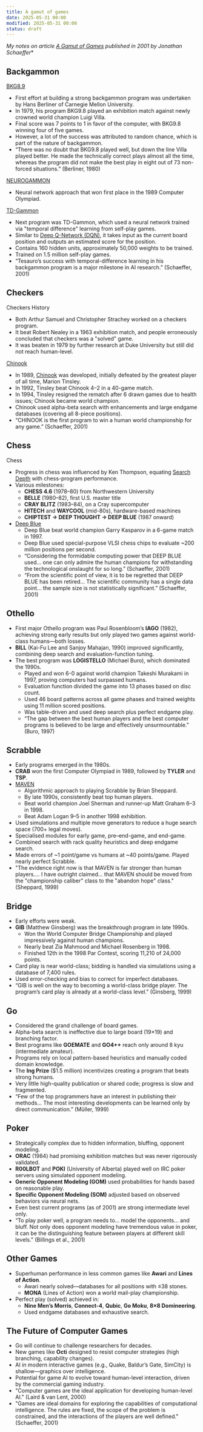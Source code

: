 ```yaml
---
title: A gamut of games
date: 2025-05-31 00:00
modified: 2025-05-31 00:00
status: draft
---
```


*My notes on article [A Gamut of Games](https://ojs.aaai.org/aimagazine/index.php/aimagazine/article/view/1570) published in 2001 by Jonathan Schaeffer**

## Backgammon

[BKG8.9](../../../../permanent/bkg89.md)

* First effort at building a strong backgammon program was undertaken by Hans Berliner of Carnegie Mellon University.
* In 1979, his program BKG9.8 played an exhibition match against newly crowned world champion Luigi Villa.
* Final score was 7 points to 1 in favor of the computer, with BKG9.8 winning four of five games.
* However, a lot of the success was attributed to random chance, which is part of the nature of backgammon.
* “There was no doubt that BKG9.8 played well, but down the line Villa played better. He made the technically correct plays almost all the time, whereas the program did not make the best play in eight out of 73 non-forced situations.” (Berliner, 1980)

[NEUROGAMMON](NEUROGAMMON.md)

* Neural network approach that won first place in the 1989 Computer Olympiad.

[TD-Gammon](TD-Gammon.md)

* Next program was TD-Gammon, which used a neural network trained via "temporal difference" learning from self-play games.
* Similar to [Deep Q-Network (DQN)](../../permanent/deep-q-networks.md), it takes input as the current board position and outputs an estimated score for the position.
* Contains 160 hidden units, approximately 50,000 weights to be trained.
* Trained on 1.5 million self-play games.
* “Tesauro’s success with temporal-difference learning in his backgammon program is a major milestone in AI research.” (Schaeffer, 2001)

## Checkers

Checkers History

* Both Arthur Samuel and Christopher Strachey worked on a checkers program.
* It beat Robert Nealey in a 1963 exhibition match, and people erroneously concluded that checkers was a "solved" game.
* It was beaten in 1979 by further research at Duke University but still did not reach human-level.

[Chinook](../../permanent/chinook.md)

* In 1989, [Chinook](../../permanent/chinook.md) was developed, initially defeated by the greatest player of all time, Marion Tinsley.
* In 1992, Tinsley beat Chinook 4–2 in a 40-game match.
* In 1994, Tinsley resigned the rematch after 6 drawn games due to health issues; Chinook became world champion.
* Chinook used alpha-beta search with enhancements and large endgame databases (covering all 8-piece positions).
* “CHINOOK is the first program to win a human world championship for any game.” (Schaeffer, 2001)

## Chess

Chess

* Progress in chess was influenced by Ken Thompson, equating [Search Depth](Search%20Depth.md) with chess-program performance.
* Various milestones:
  * **CHESS 4.6** (1978–80) from Northwestern University
  * **BELLE** (1980–82), first U.S. master title
  * **CRAY BLITZ** (1983–84), on a Cray supercomputer
  * **HITECH** and **WAYCOOL** (mid-80s), hardware-based machines
  * **CHIPTEST → DEEP THOUGHT → DEEP BLUE** (1987 onward)
* [Deep Blue](Deep%20Blue.md)
    * Deep Blue beat world champion Garry Kasparov in a 6-game match in 1997.
    * Deep Blue used special-purpose VLSI chess chips to evaluate \~200 million positions per second.
    * “Considering the formidable computing power that DEEP BLUE used... one can only admire the human champions for withstanding the technological onslaught for so long.” (Schaeffer, 2001)
    * “From the scientific point of view, it is to be regretted that DEEP BLUE has been retired... The scientific community has a single data point... the sample size is not statistically significant.” (Schaeffer, 2001)

## Othello

* First major Othello program was Paul Rosenbloom’s **IAGO** (1982), achieving strong early results but only played two games against world-class humans—both losses.
* **BILL** (Kai-Fu Lee and Sanjoy Mahajan, 1990) improved significantly, combining deep search and evaluation-function tuning.
* The best program was **LOGISTELLO** (Michael Buro), which dominated the 1990s.
  * Played and won 6-0 against world champion Takeshi Murakami in 1997, proving computers had surpassed humans.
  * Evaluation function divided the game into 13 phases based on disc count.
  * Used 46 board patterns across all game phases and trained weights using 11 million scored positions.
  * Was table-driven and used deep search plus perfect endgame play.
  * “The gap between the best human players and the best computer programs is believed to be large and effectively unsurmountable.” (Buro, 1997)

## Scrabble

* Early programs emerged in the 1980s.
* **CRAB** won the first Computer Olympiad in 1989, followed by **TYLER** and **TSP**.
* [MAVEN](MAVEN.md)
    * Algorithmic approach to playing Scrabble by Brian Sheppard.
    * By late 1990s, consistently beat top human players.
    * Beat world champion Joel Sherman and runner-up Matt Graham 6–3 in 1998.
    * Beat Adam Logan 9–5 in another 1998 exhibition.
* Used simulations and multiple move generators to reduce a huge search space (700+ legal moves).
* Specialised modules for early game, pre–end-game, and end-game.
* Combined search with rack quality heuristics and deep endgame search.
* Made errors of \~1 point/game vs humans at \~40 points/game. Played nearly perfect Scrabble.
* "The evidence right now is that MAVEN is far stronger than human players.… I have outright claimed... that MAVEN should be moved from the "championship caliber" class to the "abandon hope" class." (Sheppard, 1999)

## Bridge

* Early efforts were weak.
* **GIB** (Matthew Ginsberg) was the breakthrough program in late 1990s.
  * Won the World Computer Bridge Championship and played impressively against human champions.
  * Nearly beat Zia Mahmood and Michael Rosenberg in 1998.
  * Finished 12th in the 1998 Par Contest, scoring 11,210 of 24,000 points.
* Card play is near world-class; bidding is handled via simulations using a database of 7,400 rules.
* Used error-checking and bias to correct for imperfect databases.
* “GIB is well on the way to becoming a world-class bridge player. The program’s card play is already at a world-class level.” (Ginsberg, 1999)

## Go

* Considered the grand challenge of board games.
* Alpha-beta search is ineffective due to large board (19×19) and branching factor.
* Best programs like **GOEMATE** and **GO4++** reach only around 8 kyu (intermediate amateur).
* Programs rely on local pattern-based heuristics and manually coded domain knowledge.
* The **Ing Prize** (\$1.5 million) incentivizes creating a program that beats strong humans.
* Very little high-quality publication or shared code; progress is slow and fragmented.
* “Few of the top programmers have an interest in publishing their methods... The most interesting developments can be learned only by direct communication.” (Müller, 1999)

## Poker

* Strategically complex due to hidden information, bluffing, opponent modeling.
* **ORAC** (1984) had promising exhibition matches but was never rigorously validated.
* **R00LBOT** and **POKI** (University of Alberta) played well on IRC poker servers using simulated opponent modeling.
* **Generic Opponent Modeling (GOM)** used probabilities for hands based on reasonable play.
* **Specific Opponent Modeling (SOM)** adjusted based on observed behaviors via neural nets.
* Even best current programs (as of 2001) are strong intermediate level only.
* “To play poker well, a program needs to... model the opponents... and bluff. Not only does opponent modeling have tremendous value in poker, it can be the distinguishing feature between players at different skill levels.” (Billings et al., 2001)

## Other Games

* Superhuman performance in less common games like **Awari** and **Lines of Action**.
  * Awari nearly solved—databases for all positions with ≤38 stones.
  * **MONA** (Lines of Action) won a world mail-play championship.
* Perfect play (solved) achieved in:
  * **Nine Men’s Morris**, **Connect-4**, **Qubic**, **Go Moku**, **8×8 Domineering**.
  * Used endgame databases and exhaustive search.

## The Future of Computer Games

* Go will continue to challenge researchers for decades.
* New games like **Octi** designed to resist computer strategies (high branching, capability changes).
* AI in modern interactive games (e.g., Quake, Baldur’s Gate, SimCity) is shallow—graphics over intelligence.
* Potential for game AI to evolve toward human-level interaction, driven by the commercial gaming industry.
* "Computer games are the ideal application for developing human-level AI." (Laird & van Lent, 2000)
* "Games are ideal domains for exploring the capabilities of computational intelligence. The rules are fixed, the scope of the problem is constrained, and the interactions of the players are well defined." (Schaeffer, 2001)

